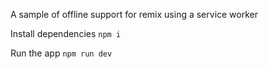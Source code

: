 A sample of offline support for remix using a service worker

Install dependencies
`npm i`

Run the app
`npm run dev`
